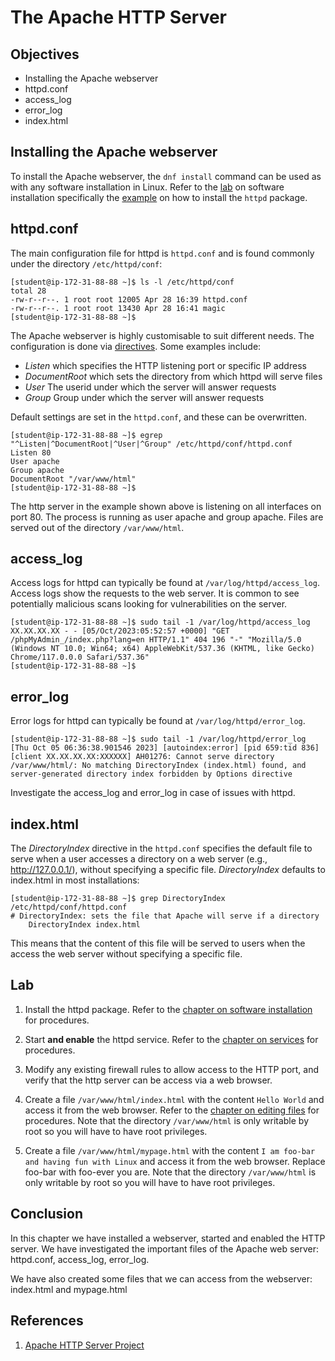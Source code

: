 # The Apache HTTP Server

## Objectives

- Installing the Apache webserver
- httpd.conf
- access_log
- error_log
- index.html

## Installing the Apache webserver

To install the Apache webserver, the `dnf install` command can be used as with any software installation in Linux.  Refer to the [lab](https://github.com/ChaoChingTan/labs/blob/main/Linux_Software_Installation.md) on software installation specifically the [example](https://github.com/ChaoChingTan/labs/blob/main/Linux_Software_Installation.md#example---software-installation--removal) on how to install the `httpd` package.  

## httpd.conf

The main configuration file for httpd is `httpd.conf` and is found commonly under the directory `/etc/httpd/conf`:

```console
[student@ip-172-31-88-88 ~]$ ls -l /etc/httpd/conf
total 28
-rw-r--r--. 1 root root 12005 Apr 28 16:39 httpd.conf
-rw-r--r--. 1 root root 13430 Apr 28 16:41 magic
[student@ip-172-31-88-88 ~]$ 
```
The Apache webserver is highly customisable to suit different needs.  The configuration is done via [directives](https://httpd.apache.org/docs/2.4/mod/directives.html).  Some examples include:

- *Listen* which specifies the HTTP listening port or specific IP address
- *DocumentRoot* which sets the directory from which httpd will serve files
- *User* The userid under which the server will answer requests
- *Group* Group under which the server will answer requests

Default settings are set in the `httpd.conf`, and these can be overwritten.  

```console
[student@ip-172-31-88-88 ~]$ egrep "^Listen|^DocumentRoot|^User|^Group" /etc/httpd/conf/httpd.conf 
Listen 80
User apache
Group apache
DocumentRoot "/var/www/html"
[student@ip-172-31-88-88 ~]$ 
```

The http server in the example shown above is listening on all interfaces on port 80.  The process is running as user apache and group apache.  Files are served out of the directory `/var/www/html`.  


## access_log

Access logs for httpd can typically be found at `/var/log/httpd/access_log`.  Access logs show the requests to the web server.  It is common to see potentially malicious scans looking for vulnerabilities on the server.  

```console
[student@ip-172-31-88-88 ~]$ sudo tail -1 /var/log/httpd/access_log
XX.XX.XX.XX - - [05/Oct/2023:05:52:57 +0000] "GET /phpMyAdmin_/index.php?lang=en HTTP/1.1" 404 196 "-" "Mozilla/5.0 (Windows NT 10.0; Win64; x64) AppleWebKit/537.36 (KHTML, like Gecko) Chrome/117.0.0.0 Safari/537.36"
[student@ip-172-31-88-88 ~]$ 
```

## error_log

Error logs for httpd can typically be found at `/var/log/httpd/error_log`.  

```console
[student@ip-172-31-88-88 ~]$ sudo tail -1 /var/log/httpd/error_log
[Thu Oct 05 06:36:38.901546 2023] [autoindex:error] [pid 659:tid 836] [client XX.XX.XX.XX:XXXXXX] AH01276: Cannot serve directory /var/www/html/: No matching DirectoryIndex (index.html) found, and server-generated directory index forbidden by Options directive
```

Investigate the access_log and error_log in case of issues with httpd.  

## index.html

The *DirectoryIndex* directive in the `httpd.conf` specifies the default file to serve when a user accesses a directory on a web server (e.g., http://127.0.0.1/), without specifying a specific file.  *DirectoryIndex* defaults to index.html in most installations:

```console
[student@ip-172-31-88-88 ~]$ grep DirectoryIndex /etc/httpd/conf/httpd.conf 
# DirectoryIndex: sets the file that Apache will serve if a directory
    DirectoryIndex index.html
```
This means that the content of this file will be served to users when the access the web server without specifying a specific file.  


## Lab

1. Install the httpd package.  Refer to the [chapter on software installation](https://github.com/ChaoChingTan/labs/blob/main/Linux_Software_Installation.md) for procedures.

2. Start **and enable** the httpd service.  Refer to the [chapter on services](https://github.com/ChaoChingTan/labs/blob/main/Linux_Services.md) for procedures.  

3. Modify any existing firewall rules to allow access to the HTTP port, and verify that the http server can be access via a web browser.

4. Create a file `/var/www/html/index.html` with the content `Hello World` and access it from the web browser.  Refer to the [chapter on editing files](03_Editing_Files.md) for procedures. Note that the directory `/var/www/html` is only writable by root so you will have to have root privileges. 

5. Create a file `/var/www/html/mypage.html` with the content `I am foo-bar and having fun with Linux` and access it from the web browser.  Replace foo-bar with foo-ever you are.  Note that the directory `/var/www/html` is only writable by root so you will have to have root privileges. 


## Conclusion

In this chapter we have installed a webserver, started and enabled the HTTP server.  We have investigated the important files of the Apache web server:  httpd.conf, access_log, error_log.

We have also created some files that we can access from the webserver:  index.html and mypage.html


## References

1. [Apache HTTP Server Project](https://projects.apache.org/project.html?httpd-http_server)